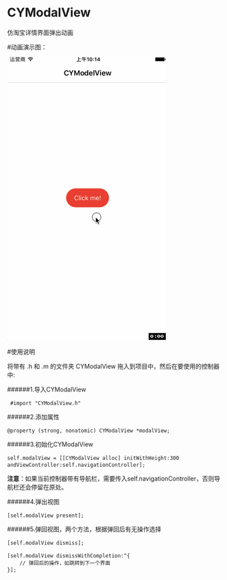 # CYModalView

仿淘宝详情界面弹出动画

#动画演示图：

![动画演示图](https://github.com/lichangyou/CYModalView/blob/master/%E5%8A%A8%E7%94%BB%E6%BC%94%E7%A4%BA%E5%9B%BE.gif)

#使用说明

将带有 .h 和 .m 的文件夹 CYModalView 拖入到项目中，然后在要使用的控制器中:

######1.导入CYModalView

```objc
 #import "CYModalView.h" 
```
######2.添加属性

```objc
@property (strong, nonatomic) CYModalView *modalView;
```
######3.初始化CYModalView

```objc    
self.modalView = [[CYModalView alloc] initWithHeight:300 andViewController:self.navigationController];
```
**注意**：如果当前控制器带有导航栏，需要传入self.navigationController，否则导航栏还会停留在原处。

######4.弹出视图

```objc
[self.modalView present];
```
######5.弹回视图，两个方法，根据弹回后有无操作选择

```objc
[self.modalView dismiss];
```

```objc
[self.modalView dismissWithCompletion:^{
    // 弹回后的操作，如跳转到下一个界面
}];

```
